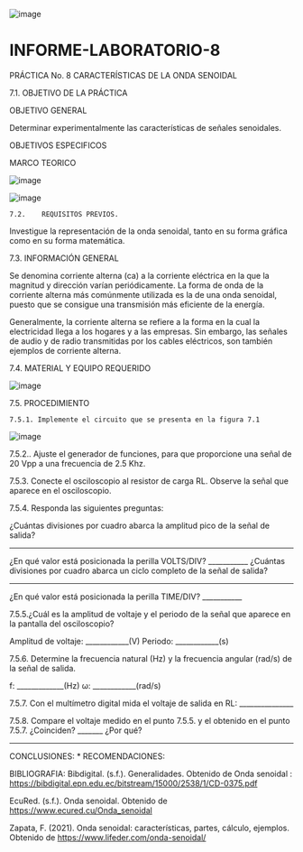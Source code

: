 ![image](https://user-images.githubusercontent.com/84587120/132115092-d30037a2-243c-473a-9f9f-32fcb30a3bfa.png)

# INFORME-LABORATORIO-8

PRÁCTICA No. 8 CARACTERÍSTICAS DE LA ONDA SENOIDAL 
 
 
7.1. OBJETIVO DE LA PRÁCTICA 

OBJETIVO GENERAL

 
Determinar experimentalmente las características de señales senoidales. 

OBJETIVOS ESPECIFICOS 
 
 MARCO TEORICO 

![image](https://user-images.githubusercontent.com/84427371/132257241-c9861848-f50c-4157-8c76-a77d9cfe76ec.png)

![image](https://user-images.githubusercontent.com/84427371/132257050-ee9b432f-1426-4631-b8c9-7579b67a8148.png)

	7.2. 	REQUISITOS PREVIOS. 
 
Investigue la representación de la onda senoidal, tanto en su forma gráfica como en su forma matemática. 
 
 
7.3. INFORMACIÓN GENERAL 
 
Se denomina corriente alterna (ca) a la corriente eléctrica en la que la magnitud y dirección varían periódicamente. La forma de onda de la corriente alterna más comúnmente utilizada es la de una onda senoidal, puesto que se consigue una transmisión más eficiente de la energía. 
 
Generalmente, la corriente alterna se refiere a la forma en la cual la electricidad llega a los hogares y a las empresas. Sin embargo, las señales de audio y de radio transmitidas por los cables eléctricos, son también ejemplos de corriente alterna. 
 
 7.4. MATERIAL Y EQUIPO REQUERIDO 
 
![image](https://user-images.githubusercontent.com/84427371/132258198-8f7cedd3-4d78-4d5a-9224-ef7cb5f2073c.png)

7.5. PROCEDIMIENTO 
 
 	7.5.1. Implemente el circuito que se presenta en la figura 7.1 

![image](https://user-images.githubusercontent.com/84427371/132258222-9a1efd3e-8c88-4883-bb66-05c2dd576058.png)

7.5.2.. Ajuste el generador de funciones, para que proporcione una señal de 20 Vpp a una frecuencia de 2.5 Khz. 
 
7.5.3. Conecte el osciloscopio al resistor de carga RL. Observe la señal que aparece en el osciloscopio. 
 
7.5.4. Responda las siguientes preguntas: 
 
¿Cuántas divisiones por cuadro abarca la amplitud pico de la señal de salida? 
___________ 
¿En qué valor está posicionada la perilla VOLTS/DIV?  ___________ 
¿Cuántas divisiones por cuadro abarca un ciclo completo de la señal de salida? 
__________ 
¿En qué valor está posicionada la perilla TIME/DIV?  ___________ 
 
7.5.5.¿Cuál es la amplitud de voltaje y el periodo de la señal que aparece en la pantalla del osciloscopio? 
 
Amplitud de voltaje: ____________(V) 
Periodo: ____________(s) 
 
7.5.6. Determine la frecuencia natural (Hz) y la frecuencia angular (rad/s) de la señal de salida. 
 
f: _____________(Hz) 
ω: ____________(rad/s) 
 
7.5.7. Con el multímetro digital mida el voltaje de salida en RL: _______________ 
 
7.5.8. Compare el voltaje medido en el punto 7.5.5. y el obtenido en el punto 7.5.7. 
¿Coinciden? _______ ¿Por qué? 
_______________________________________________ 


CONCLUSIONES:
*
RECOMENDACIONES:

BIBLIOGRAFIA:
Bibdigital. (s.f.). Generalidades. Obtenido de Onda senoidal : https://bibdigital.epn.edu.ec/bitstream/15000/2538/1/CD-0375.pdf

EcuRed. (s.f.). Onda senoidal. Obtenido de https://www.ecured.cu/Onda_senoidal

Zapata, F. (2021). Onda senoidal: características, partes, cálculo, ejemplos. Obtenido de https://www.lifeder.com/onda-senoidal/







